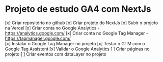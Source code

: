 # Projeto de estudo GA4 com NextJs

[x] Criar repositório no github
[x] Criar projeto do NextJs
[x] Subir o projeto na Vercel
[x] Criar conta no Google Analytics
    - https://analytics.google.com/
[x] Criar conta no Google Tag Manager
    - https://tagmanager.google.com/  
[x] Instalar o Google Tag Manager no projeto
[x] Testar o GTM com o Google Tag Assistent
[x] Validar o Google Analytics
[ ] Criar páginas no projeto
[ ] Criar eventos com dataLayer no projeto